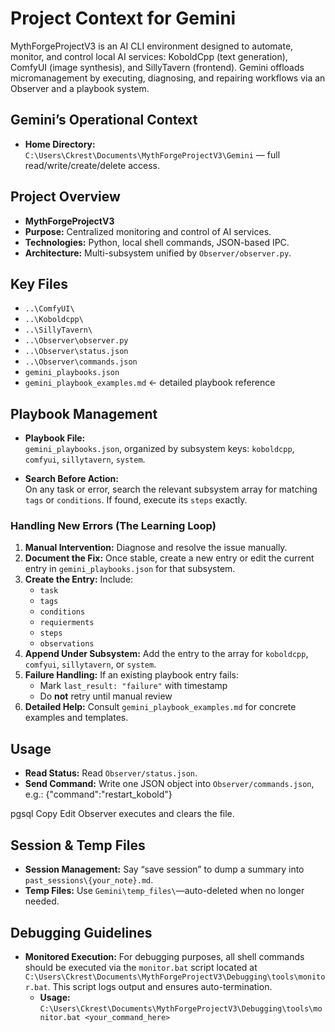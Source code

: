 # Project Context for Gemini

MythForgeProjectV3 is an AI CLI environment designed to automate, monitor, and control local AI services: KoboldCpp (text generation), ComfyUI (image synthesis), and SillyTavern (frontend). Gemini offloads micromanagement by executing, diagnosing, and repairing workflows via an Observer and a playbook system.


## Gemini’s Operational Context
- **Home Directory:**  
  `C:\Users\Ckrest\Documents\MythForgeProjectV3\Gemini` — full read/write/create/delete access.


## Project Overview
- **MythForgeProjectV3**
- **Purpose:** Centralized monitoring and control of AI services.  
- **Technologies:** Python, local shell commands, JSON-based IPC.  
- **Architecture:** Multi-subsystem unified by `Observer/observer.py`.


## Key Files
- `..\ComfyUI\`  
- `..\Koboldcpp\`  
- `..\SillyTavern\`  
- `..\Observer\observer.py`  
- `..\Observer\status.json`  
- `..\Observer\commands.json`  
- `gemini_playbooks.json`  
- `gemini_playbook_examples.md` ← detailed playbook reference


## Playbook Management
- **Playbook File:**  
  `gemini_playbooks.json`, organized by subsystem keys: `koboldcpp`, `comfyui`, `sillytavern`, `system`.

- **Search Before Action:**  
  On any task or error, search the relevant subsystem array for matching `tags` or `conditions`. If found, execute its `steps` exactly.


### Handling New Errors (The Learning Loop)
1. **Manual Intervention:** Diagnose and resolve the issue manually.  
2. **Document the Fix:** Once stable, create a new entry or edit the current entry in `gemini_playbooks.json` for that subsystem.  
3. **Create the Entry:** Include:
   - `task`
   - `tags`
   - `conditions`
   - `requierments`
   - `steps`
   - `observations`
4. **Append Under Subsystem:** Add the entry to the array for `koboldcpp`, `comfyui`, `sillytavern`, or `system`.  
5. **Failure Handling:** If an existing playbook entry fails:
   - Mark `last_result: "failure"` with timestamp  
   - Do **not** retry until manual review  
6. **Detailed Help:** Consult `gemini_playbook_examples.md` for concrete examples and templates.


## Usage
- **Read Status:** Read `Observer/status.json`.
- **Send Command:** Write one JSON object into `Observer/commands.json`, e.g.:
{"command":"restart_kobold"}

pgsql
Copy
Edit
Observer executes and clears the file.

## Session & Temp Files
- **Session Management:** Say “save session” to dump a summary into `past_sessions\{your_note}.md`.
- **Temp Files:** Use `Gemini\temp_files\`—auto-deleted when no longer needed.

## Debugging Guidelines
- **Monitored Execution:** For debugging purposes, all shell commands should be executed via the `monitor.bat` script located at `C:\Users\Ckrest\Documents\MythForgeProjectV3\Debugging\tools\monitor.bat`. This script logs output and ensures auto-termination.
  - **Usage:** `C:\Users\Ckrest\Documents\MythForgeProjectV3\Debugging\tools\monitor.bat <your_command_here>`
